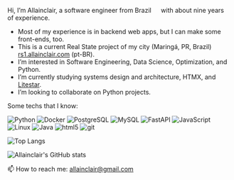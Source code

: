Hi, I’m Allainclair, a software engineer from Brazil <img src="https://cdn-icons-png.flaticon.com/512/3909/3909370.png" width="14"/> with about nine years of experience.
- Most of my experience is in backend web apps, but I can make some front-ends, too.
- This is a current Real State project of my city (Maringá, PR, Brazil) [rs1.allainclair.com](http://rs1.allainclair.com) (pt-BR).
- I’m interested in Software Engineering, Data Science, Optimization, and Python.
- I’m currently studying systems design and architecture, HTMX, and [Litestar](https://github.com/litestar-org/litestar).
- I’m looking to collaborate on Python projects.

Some techs that I know:
<p>
  <img alt="Python" src="https://img.shields.io/badge/-Python-306998?style=flat-square&logo=python&logoColor=ffdd54" />
  <img alt="Docker" src="https://img.shields.io/badge/-Docker-46a2f1?style=flat-square&logo=docker&logoColor=white" />
  <img alt="PostgreSQL" src="https://img.shields.io/badge/-PostgreSQL-4169e1?style=flat-square&logo=postgresql&logoColor=white" />
  <img alt="MySQL" src="https://img.shields.io/badge/-MySQL-4479A1?style=flat-square&logo=mysql&logoColor=white" />
  <img alt="FastAPI" src="https://img.shields.io/badge/-FastAPI-009688?style=flat-square&logo=FastAPI&logoColor=white" />  
  <img alt="JavaScript" src="https://img.shields.io/badge/-JavaScript-F7DF1E?style=flat-square&logo=javascript&logoColor=black" />
  <img alt="Linux" src="https://img.shields.io/badge/-Linux-FCC624?style=flat-square&logo=linux&logoColor=black" />
  <img alt="Java" src="https://img.shields.io/badge/-Java-F05032?style=flat-square&logo=openjdk&logoColor=white" />
  <img alt="html5" src="https://img.shields.io/badge/-HTML5-E34F26?style=flat-square&logo=html5&logoColor=white" />
  <img alt="git" src="https://img.shields.io/badge/-Git-F05032?style=flat-square&logo=git&logoColor=white" />
</p>

![Top Langs](https://github-readme-stats.vercel.app/api/top-langs/?username=allainclair&layout=compact&theme=tokyonight)

![Allainclair's GitHub stats](https://github-readme-stats.vercel.app/api?username=allainclair&show_icons=true&theme=tokyonight)

📫 How to reach me: allainclair@gmail.com

<!---
allainclair/allainclair is a ✨ special ✨ repository because its `README.md` (this file) appears on your GitHub profile.
You can click the Preview link to take a look at your changes.
--->
